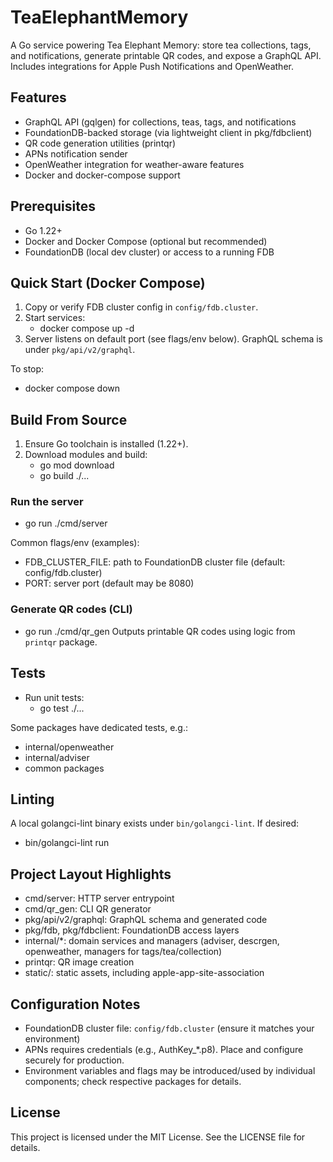 # TeaElephantMemory

A Go service powering Tea Elephant Memory: store tea collections, tags, and notifications, generate printable QR codes, and expose a GraphQL API. Includes integrations for Apple Push Notifications and OpenWeather.

## Features
- GraphQL API (gqlgen) for collections, teas, tags, and notifications
- FoundationDB-backed storage (via lightweight client in pkg/fdbclient)
- QR code generation utilities (printqr)
- APNs notification sender
- OpenWeather integration for weather-aware features
- Docker and docker-compose support

## Prerequisites
- Go 1.22+
- Docker and Docker Compose (optional but recommended)
- FoundationDB (local dev cluster) or access to a running FDB

## Quick Start (Docker Compose)
1. Copy or verify FDB cluster config in `config/fdb.cluster`.
2. Start services:
   - docker compose up -d
3. Server listens on default port (see flags/env below). GraphQL schema is under `pkg/api/v2/graphql`.

To stop:
- docker compose down

## Build From Source
1. Ensure Go toolchain is installed (1.22+).
2. Download modules and build:
   - go mod download
   - go build ./...

### Run the server
- go run ./cmd/server

Common flags/env (examples):
- FDB_CLUSTER_FILE: path to FoundationDB cluster file (default: config/fdb.cluster)
- PORT: server port (default may be 8080)

### Generate QR codes (CLI)
- go run ./cmd/qr_gen
Outputs printable QR codes using logic from `printqr` package.

## Tests
- Run unit tests:
  - go test ./...

Some packages have dedicated tests, e.g.:
- internal/openweather
- internal/adviser
- common packages

## Linting
A local golangci-lint binary exists under `bin/golangci-lint`. If desired:
- bin/golangci-lint run

## Project Layout Highlights
- cmd/server: HTTP server entrypoint
- cmd/qr_gen: CLI QR generator
- pkg/api/v2/graphql: GraphQL schema and generated code
- pkg/fdb, pkg/fdbclient: FoundationDB access layers
- internal/*: domain services and managers (adviser, descrgen, openweather, managers for tags/tea/collection)
- printqr: QR image creation
- static/: static assets, including apple-app-site-association

## Configuration Notes
- FoundationDB cluster file: `config/fdb.cluster` (ensure it matches your environment)
- APNs requires credentials (e.g., AuthKey_*.p8). Place and configure securely for production.
- Environment variables and flags may be introduced/used by individual components; check respective packages for details.

## License
This project is licensed under the MIT License. See the LICENSE file for details.